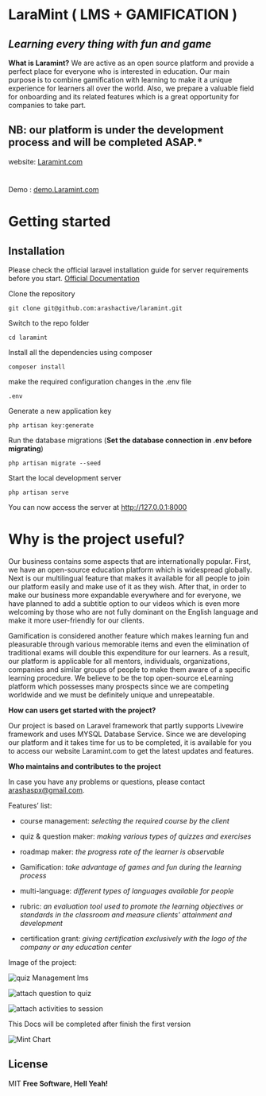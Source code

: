 
  

# LaraMint ( LMS + GAMIFICATION )

## _Learning every thing with fun and game_

  
**What is Laramint?**
We are active as an open source platform and provide a perfect place for everyone who is interested in education. Our main purpose is to combine gamification with learning to make it a unique experience for learners all over the world. Also, we prepare a valuable field for onboarding and its related features which is a great opportunity for companies to take part.

## NB: our platform is under the development process and will be completed ASAP.*


website: [Laramint.com](https://laramint.com)
#
Demo   : [demo.Laramint.com](http://185.206.231.138/login)

  
# Getting started

## Installation

Please check the official laravel installation guide for server requirements before you start. 
[Official Documentation](https://laravel.com/docs/9.x/installation)

Clone the repository

    git clone git@github.com:arashactive/laramint.git

Switch to the repo folder

    cd laramint

Install all the dependencies using composer

    composer install

make the required configuration changes in the .env file

    .env

Generate a new application key

    php artisan key:generate


Run the database migrations (**Set the database connection in .env before migrating**)

    php artisan migrate --seed

Start the local development server

    php artisan serve

You can now access the server at http://127.0.0.1:8000




# Why is the project useful?

Our business contains some aspects that are internationally popular. First, we have an open-source education platform which is widespread globally. Next is our multilingual feature that makes it available for all people to join our platform easily and make use of it as they wish. After that, in order to make our business more expandable everywhere and for everyone, we have planned to add a subtitle option to our videos which is even more welcoming by those who are not fully dominant on the English language and make it more user-friendly for our clients.

Gamification is considered another feature which makes learning fun and pleasurable through various memorable items and even the elimination of traditional exams will double this expenditure for our learners. As a result, our platform is applicable for all mentors, individuals, organizations, companies and similar groups of people to make them aware of a specific learning procedure. We believe to be the top open-source eLearning platform which possesses many prospects since we are competing worldwide and we must be definitely unique and unrepeatable.

  

**How can users get started with the project?**

Our project is based on Laravel framework that partly supports Livewire framework and uses MYSQL Database Service. Since we are developing our platform and it takes time for us to be completed, it is available for you to access our website Laramint.com to get the latest updates and features.

  

**Who maintains and contributes to the project**

In case you have any problems or questions, please contact [arashaspx@gmail.com](mailto:arashaspx@gmail.com).

  
  

Features’ list:

-   course management: *selecting the required course by the client*
    
-   quiz & question maker: *making various types of quizzes and exercises*
    
-   roadmap maker: *the progress rate of the learner is observable*
    
-   Gamification: *take advantage of games and fun during the learning process*
    
-   multi-language: *different types of languages available for people*
   
-   rubric: *an evaluation tool used to promote the learning objectives or standards in the classroom and measure clients’ attainment and development*
    
-   certification grant: *giving certification exclusively with the logo of the company or any education center*

  

Image of the project:

![quiz Management lms](https://github.com/arashactive/mint-lms-laravel/raw/main/public/img/imageQuiz.png)

![attach question to quiz](https://github.com/arashactive/mint-lms-laravel/raw/main/public/img/questions.png)

![attach activities to session](https://github.com/arashactive/mint-lms-laravel/raw/main/public/img/sessionAttach.png)

  

This Docs will be completed after finish the first version

![Mint Chart](https://github.com/arashactive/mint-lms-laravel/raw/main/public/img/MintImage.png)

  

## License
MIT
**Free Software, Hell Yeah!**
